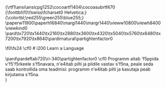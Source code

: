 {\rtf1\ansi\ansicpg1252\cocoartf1404\cocoasubrtf470
{\fonttbl\f0\fswiss\fcharset0 Helvetica;}
{\colortbl;\red255\green255\blue255;}
\paperw11900\paperh16840\margl1440\margr1440\vieww10800\viewh8400\viewkind0
\pard\tx720\tx1440\tx2160\tx2880\tx3600\tx4320\tx5040\tx5760\tx6480\tx7200\tx7920\tx8640\pardirnatural\partightenfactor0

\f0\fs24 \cf0 # i200 Learn a Language\
\
\pard\pardeftab720\ri-340\partightenfactor0
\cf0 Programm aitab \'f5ppida v\'f5\'f5rkeele s\'f5navara, n\'e4itab pilti ja pildile vastav s\'f5na, peale seda saab kontrollida oma teadmisi: programm n\'e4itab pilti ja kasutaja peab kirjutama s\'f5na. \
}
